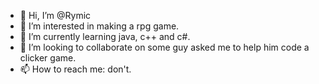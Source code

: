 - 👋 Hi, I’m @Rymic
- 👀 I’m interested in making a rpg game.
- 🌱 I’m currently learning java, c++ and c#.
- 💞️ I’m looking to collaborate on some guy asked me to help him code a clicker game.
- 📫 How to reach me: don't.

<!---
Rymic/Rymic is a ✨ special ✨ repository because its `README.md` (this file) appears on your GitHub profile.
You can click the Preview link to take a look at your changes.
--->
